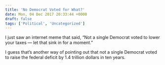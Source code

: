 ```yaml
---
title: 'No Democrat Voted for What?'
date: Mon, 04 Dec 2017 20:33:44 +0000
draft: false
tags: ['Political', 'Uncategorized']
---
```


I just saw an internet meme that said, “Not a single Democrat voted to lower your taxes — let that sink in for a moment.”

I guess that’s another way of pointing out that not a single Democrat voted to raise the federal deficit by 1.4 trillion dollars in ten years.

